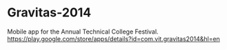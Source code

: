 # Gravitas-2014
Mobile app for the Annual Technical College Festival. https://play.google.com/store/apps/details?id=com.vit.gravitas2014&hl=en

